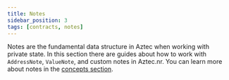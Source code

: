 ```yaml
---
title: Notes
sidebar_position: 3
tags: [contracts, notes]
---
```


Notes are the fundamental data structure in Aztec when working with private state. In this section there are guides about how to work with `AddressNote`, `ValueNote`, and custom notes in Aztec.nr. You can learn more about notes in the [concepts section](../../../../../aztec/concepts/storage/state_model.md).
